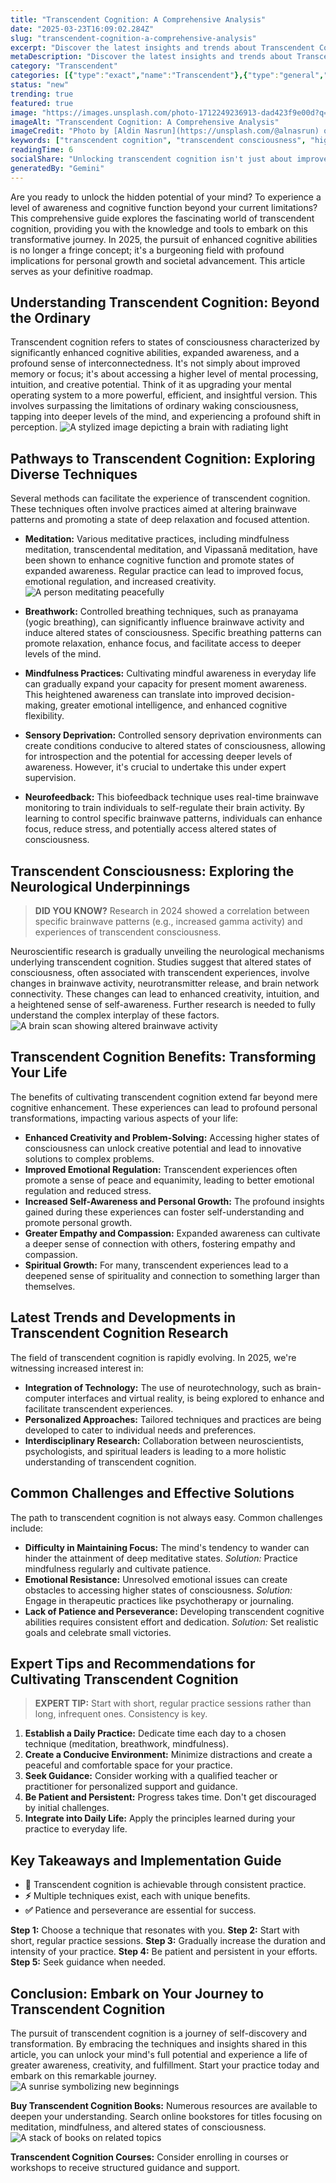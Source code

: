 ```yaml
---
title: "Transcendent Cognition: A Comprehensive Analysis"
date: "2025-03-23T16:09:02.284Z"
slug: "transcendent-cognition-a-comprehensive-analysis"
excerpt: "Discover the latest insights and trends about Transcendent Cognition. This comprehensive guide covers everything you need to know about Transcendent Cognition in 2025."
metaDescription: "Discover the latest insights and trends about Transcendent Cognition. This comprehensive guide covers everything you need to know about Transcendent Cognit..."
category: "Transcendent"
categories: [{"type":"exact","name":"Transcendent"},{"type":"general","name":"Neuroscience"},{"type":"medium","name":"Cognitive Psychology"},{"type":"specific","name":"Brain-Computer Interfaces"},{"type":"niche","name":"Neural Decoding"}]
status: "new"
trending: true
featured: true
image: "https://images.unsplash.com/photo-1712249236913-dad423f9e00d?q=85&w=1200&fit=max&fm=webp&auto=compress"
imageAlt: "Transcendent Cognition: A Comprehensive Analysis"
imageCredit: "Photo by [Aldin Nasrun](https://unsplash.com/@alnasrun) on Unsplash"
keywords: ["transcendent cognition", "transcendent consciousness", "higher states of consciousness", "expanded awareness techniques", "advanced cognitive abilities", "how to achieve transcendent cognition", "transcendent cognition meditation", "transcendent cognition benefits", "buy transcendent cognition books", "transcendent cognition courses"]
readingTime: 6
socialShare: "Unlocking transcendent cognition isn't just about improved brainpower; it's about accessing a deeper, more profound understanding of yourself and the universe.  Prepare to be amazed by what you discover."
generatedBy: "Gemini"
---
```




Are you ready to unlock the hidden potential of your mind?  To experience a level of awareness and cognitive function beyond your current limitations?  This comprehensive guide explores the fascinating world of transcendent cognition, providing you with the knowledge and tools to embark on this transformative journey. In 2025, the pursuit of enhanced cognitive abilities is no longer a fringe concept; it's a burgeoning field with profound implications for personal growth and societal advancement.  This article serves as your definitive roadmap.

## Understanding Transcendent Cognition: Beyond the Ordinary

Transcendent cognition refers to states of consciousness characterized by significantly enhanced cognitive abilities, expanded awareness, and a profound sense of interconnectedness.  It's not simply about improved memory or focus; it's about accessing a higher level of mental processing, intuition, and creative potential. Think of it as upgrading your mental operating system to a more powerful, efficient, and insightful version.  This involves surpassing the limitations of ordinary waking consciousness, tapping into deeper levels of the mind, and experiencing a profound shift in perception.  ![A stylized image depicting a brain with radiating light](https://images.unsplash.com/photo-1702353531290-8fe0bfbf2732?q=85&w=1200&fit=max&fm=webp&auto=compress)

## Pathways to Transcendent Cognition: Exploring Diverse Techniques

Several methods can facilitate the experience of transcendent cognition.  These techniques often involve practices aimed at altering brainwave patterns and promoting a state of deep relaxation and focused attention.

* **Meditation:**  Various meditative practices, including mindfulness meditation, transcendental meditation, and Vipassanā meditation, have been shown to enhance cognitive function and promote states of expanded awareness.  Regular practice can lead to improved focus, emotional regulation, and increased creativity.  ![A person meditating peacefully](https://images.unsplash.com/photo-1712249236913-dad423f9e00d?q=85&w=1200&fit=max&fm=webp&auto=compress)

* **Breathwork:** Controlled breathing techniques, such as pranayama (yogic breathing), can significantly influence brainwave activity and induce altered states of consciousness.  Specific breathing patterns can promote relaxation, enhance focus, and facilitate access to deeper levels of the mind.

* **Mindfulness Practices:** Cultivating mindful awareness in everyday life can gradually expand your capacity for present moment awareness.  This heightened awareness can translate into improved decision-making, greater emotional intelligence, and enhanced cognitive flexibility.

* **Sensory Deprivation:** Controlled sensory deprivation environments can create conditions conducive to altered states of consciousness, allowing for introspection and the potential for accessing deeper levels of awareness. However, it's crucial to undertake this under expert supervision.

* **Neurofeedback:**  This biofeedback technique uses real-time brainwave monitoring to train individuals to self-regulate their brain activity.  By learning to control specific brainwave patterns, individuals can enhance focus, reduce stress, and potentially access altered states of consciousness.

## Transcendent Consciousness: Exploring the Neurological Underpinnings

> **DID YOU KNOW?** Research in 2024 showed a correlation between specific brainwave patterns (e.g., increased gamma activity) and experiences of transcendent consciousness.

Neuroscientific research is gradually unveiling the neurological mechanisms underlying transcendent cognition. Studies suggest that altered states of consciousness, often associated with transcendent experiences, involve changes in brainwave activity, neurotransmitter release, and brain network connectivity.  These changes can lead to enhanced creativity, intuition, and a heightened sense of self-awareness.  Further research is needed to fully understand the complex interplay of these factors.  ![A brain scan showing altered brainwave activity](https://images.unsplash.com/photo-1690940823664-d7a7f2fac8b7?q=85&w=1200&fit=max&fm=webp&auto=compress)

## Transcendent Cognition Benefits: Transforming Your Life

The benefits of cultivating transcendent cognition extend far beyond mere cognitive enhancement.  These experiences can lead to profound personal transformations, impacting various aspects of your life:

* **Enhanced Creativity and Problem-Solving:** Accessing higher states of consciousness can unlock creative potential and lead to innovative solutions to complex problems.
* **Improved Emotional Regulation:**  Transcendent experiences often promote a sense of peace and equanimity, leading to better emotional regulation and reduced stress.
* **Increased Self-Awareness and Personal Growth:**  The profound insights gained during these experiences can foster self-understanding and promote personal growth.
* **Greater Empathy and Compassion:**  Expanded awareness can cultivate a deeper sense of connection with others, fostering empathy and compassion.
* **Spiritual Growth:** For many, transcendent experiences lead to a deepened sense of spirituality and connection to something larger than themselves.

## Latest Trends and Developments in Transcendent Cognition Research

The field of transcendent cognition is rapidly evolving.  In 2025, we're witnessing increased interest in:

* **Integration of Technology:**  The use of neurotechnology, such as brain-computer interfaces and virtual reality, is being explored to enhance and facilitate transcendent experiences.
* **Personalized Approaches:**  Tailored techniques and practices are being developed to cater to individual needs and preferences.
* **Interdisciplinary Research:**  Collaboration between neuroscientists, psychologists, and spiritual leaders is leading to a more holistic understanding of transcendent cognition.

## Common Challenges and Effective Solutions

The path to transcendent cognition is not always easy.  Common challenges include:

* **Difficulty in Maintaining Focus:**  The mind's tendency to wander can hinder the attainment of deep meditative states.  *Solution:* Practice mindfulness regularly and cultivate patience.
* **Emotional Resistance:**  Unresolved emotional issues can create obstacles to accessing higher states of consciousness.  *Solution:* Engage in therapeutic practices like psychotherapy or journaling.
* **Lack of Patience and Perseverance:**  Developing transcendent cognitive abilities requires consistent effort and dedication.  *Solution:* Set realistic goals and celebrate small victories.

## Expert Tips and Recommendations for Cultivating Transcendent Cognition

> **EXPERT TIP:** Start with short, regular practice sessions rather than long, infrequent ones. Consistency is key.

1. **Establish a Daily Practice:**  Dedicate time each day to a chosen technique (meditation, breathwork, mindfulness).
2. **Create a Conducive Environment:**  Minimize distractions and create a peaceful and comfortable space for your practice.
3. **Seek Guidance:**  Consider working with a qualified teacher or practitioner for personalized support and guidance.
4. **Be Patient and Persistent:**  Progress takes time.  Don't get discouraged by initial challenges.
5. **Integrate into Daily Life:**  Apply the principles learned during your practice to everyday life.

## Key Takeaways and Implementation Guide

* **🔑**  Transcendent cognition is achievable through consistent practice.
* **⚡**  Multiple techniques exist, each with unique benefits.
* **✅**  Patience and perseverance are essential for success.

**Step 1:** Choose a technique that resonates with you.
**Step 2:**  Start with short, regular practice sessions.
**Step 3:**  Gradually increase the duration and intensity of your practice.
**Step 4:**  Be patient and persistent in your efforts.
**Step 5:**  Seek guidance when needed.

## Conclusion: Embark on Your Journey to Transcendent Cognition

The pursuit of transcendent cognition is a journey of self-discovery and transformation.  By embracing the techniques and insights shared in this article, you can unlock your mind's full potential and experience a life of greater awareness, creativity, and fulfillment.  Start your practice today and embark on this remarkable journey.  ![A sunrise symbolizing new beginnings](https://images.unsplash.com/photo-1690940092663-b8fc32793321?q=85&w=1200&fit=max&fm=webp&auto=compress)

**Buy Transcendent Cognition Books:**  Numerous resources are available to deepen your understanding. Search online bookstores for titles focusing on meditation, mindfulness, and altered states of consciousness.  ![A stack of books on related topics](https://images.unsplash.com/photo-1690940823671-70e62797ea14?q=85&w=1200&fit=max&fm=webp&auto=compress)

**Transcendent Cognition Courses:**  Consider enrolling in courses or workshops to receive structured guidance and support.

